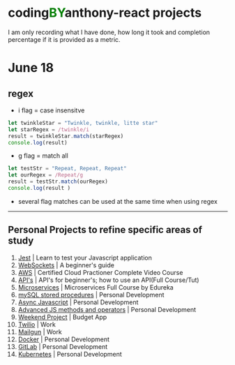 # coding<span style="color: green">**BY**</span>anthony-react projects
<p>
    I am only recording what I have done, how long it took and completion percentage if it is provided as a metric.
</p>

# June 18
## regex 
- i flag = case insensitve
```javascript
let twinkleStar = "Twinkle, twinkle, litte star"
let starRegex = /twinkle/i
result = twinkleStar.match(starRegex)
console.log(result)
```

- g flag = match all
```javascript
let testStr = "Repeat, Repeat, Repeat"
let ourRegex = /Repeat/g
result = testStr.match(ourRegex)
console.log(result )
```

- several flag matches can be used at the same time when using regex
---

## **Personal Projects to refine specific areas of study**
1. [Jest](https://www.youtube.com/watch?v=ajiAl5UNzBU&list=PLKBmYB72-EUh5w_qHFOJBiuVesSzRj_4R&index=2) | Learn to test your Javascript application
2. [WebSockets](https://www.youtube.com/watch?v=8ARodQ4Wlf4&list=PLKBmYB72-EUh5w_qHFOJBiuVesSzRj_4R&index=13) | A beginner's guide
3. [AWS](https://www.youtube.com/watch?v=-FtcnssIpzQ&list=PLKBmYB72-EUh5w_qHFOJBiuVesSzRj_4R&index=23) | Certified Cloud Practioner Complete Video Course
4. [API's](https://www.youtube.com/watch?v=GZvSYJDk-us&list=PLKBmYB72-EUh5w_qHFOJBiuVesSzRj_4R&index=25) | API's for beginner's; how to use an API(Full Course/Tut)
5. [Microservices](https://www.youtube.com/watch?v=tuJqH3AV0e8&list=PLKBmYB72-EUh5w_qHFOJBiuVesSzRj_4R&index=36&t=26s) | Microservices Full Course by Edureka
6. [mySQL stored procedures](https://www.youtube.com/watch?v=yLR1w4tZ36I&list=PLKBmYB72-EUh5w_qHFOJBiuVesSzRj_4R&index=15&t=1s) | Personal Development
7. [Async Javascript](https://www.youtube.com/watch?v=PoRJizFvM7s&list=PLKBmYB72-EUh5w_qHFOJBiuVesSzRj_4R&index=4) | Personal Development
8. [Advanced JS methods and operators](https://www.youtube.com/watch?v=rRgD1yVwIvE&list=PLKBmYB72-EUh5w_qHFOJBiuVesSzRj_4R&index=6) | Personal Development
9. [Weekend Project](https://www.youtube.com/watch?v=fDffQYs2WB0&list=PLKBmYB72-EUh5w_qHFOJBiuVesSzRj_4R&index=3) | Budget App
10. [Twilio](https://www.youtube.com/watch?v=4jUMqutYmyE&list=PLKBmYB72-EUh5w_qHFOJBiuVesSzRj_4R&index=28) | Work
11. [Mailgun](https://www.youtube.com/watch?v=p4sGlrrWzj4&list=PLKBmYB72-EUh5w_qHFOJBiuVesSzRj_4R&index=29) | Work
12. [Docker](https://www.youtube.com/watch?v=fqMOX6JJhGo) | Personal Development
13. [GitLab](https://www.youtube.com/watch?v=PGyhBwLyK2U) | Personal Development
14. [Kubernetes](#) | Personal Development